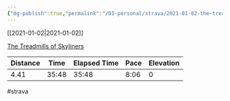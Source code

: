 ```yaml
---
{"dg-publish":true,"permalink":"/01-personal/strava/2021-01-02-the-treadmills-of-skyliners/"}
---
```



[[2021-01-02\|2021-01-02]]

[The Treadmills of Skyliners](https://www.strava.com/activities/4556894299)

| Distance | Time  | Elapsed Time | Pace | Elevation |
| -------- | ----- | ------------ | ---- | --------- |
| 4.41     | 35:48 | 35:48        | 8:06 | 0         |




#strava
